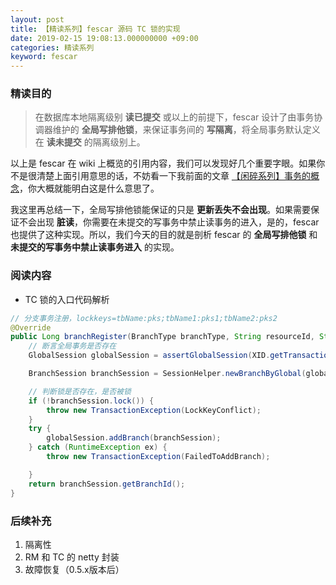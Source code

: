 ```yaml
---
layout: post
title: 【精读系列】fescar 源码 TC 锁的实现
date: 2019-02-15 19:08:13.000000000 +09:00
categories: 精读系列
keyword: fescar
---
```


### 精读目的

> 在数据库本地隔离级别 **读已提交** 或以上的前提下，fescar 设计了由事务协调器维护的 **全局写排他锁**，来保证事务间的 **写隔离**，将全局事务默认定义在 **读未提交** 的隔离级别上。

以上是 fescar 在 wiki 上概览的引用内容，我们可以发现好几个重要字眼。如果你不是很清楚上面引用意思的话，不妨看一下我前面的文章 [【闲碎系列】事务的概念](https://xyzhimo.github.io/2019/01/07/%E9%97%B2%E7%A2%8E%E7%B3%BB%E5%88%97-%E4%BA%8B%E5%8A%A1%E7%9A%84%E6%A6%82%E5%BF%B5/)，你大概就能明白这是什么意思了。

我这里再总结一下，全局写排他锁能保证的只是 **更新丢失不会出现**。如果需要保证不会出现 **脏读**，你需要在未提交的写事务中禁止读事务的进入，是的，fescar 也提供了这种实现。所以，我们今天的目的就是剖析 fescar 的 **全局写排他锁** 和 **未提交的写事务中禁止读事务进入** 的实现。

### 阅读内容

- TC 锁的入口代码解析

```java
// 分支事务注册，lockkeys=tbName:pks;tbName1:pks1;tbName2:pks2
@Override
public Long branchRegister(BranchType branchType, String resourceId, String clientId, String xid, String lockKeys) throws TransactionException {
    // 断言全局事务是否存在
    GlobalSession globalSession = assertGlobalSession(XID.getTransactionId(xid), GlobalStatus.Begin);

    BranchSession branchSession = SessionHelper.newBranchByGlobal(globalSession, branchType, resourceId, lockKeys, clientId);

    // 判断锁是否存在，是否被锁
    if (!branchSession.lock()) {
        throw new TransactionException(LockKeyConflict);
    }
    try {
        globalSession.addBranch(branchSession);
    } catch (RuntimeException ex) {
        throw new TransactionException(FailedToAddBranch);

    }
    return branchSession.getBranchId();
}
```


### 后续补充
1. 隔离性
2. RM 和 TC 的 netty 封装
3. 故障恢复（0.5.x版本后）
